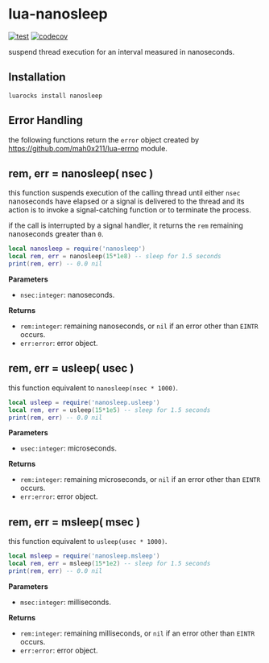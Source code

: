 # lua-nanosleep

[![test](https://github.com/mah0x211/lua-nanosleep/actions/workflows/test.yml/badge.svg)](https://github.com/mah0x211/lua-nanosleep/actions/workflows/test.yml)
[![codecov](https://codecov.io/gh/mah0x211/lua-nanosleep/branch/master/graph/badge.svg)](https://codecov.io/gh/mah0x211/lua-nanosleep)

suspend thread execution for an interval measured in nanoseconds.


## Installation

```
luarocks install nanosleep
```

## Error Handling

the following functions return the `error` object created by https://github.com/mah0x211/lua-errno module.


## rem, err = nanosleep( nsec )

this function suspends execution of the calling thread until either `nsec` nanoseconds have elapsed or a signal is delivered to the thread and its action is to invoke a signal-catching function or to terminate the process.

if the call is interrupted by a signal handler, it returns the `rem` remaining nanoseconds greater than `0`.

```lua
local nanosleep = require('nanosleep')
local rem, err = nanosleep(15*1e8) -- sleep for 1.5 seconds
print(rem, err) -- 0.0 nil
```

**Parameters**

- `nsec:integer`: nanoseconds.

**Returns**

- `rem:integer`: remaining nanoseconds, or `nil` if an error other than `EINTR` occurs.
- `err:error`: error object.


## rem, err = usleep( usec )

this function equivalent to `nanosleep(nsec * 1000)`.

```lua
local usleep = require('nanosleep.usleep')
local rem, err = usleep(15*1e5) -- sleep for 1.5 seconds
print(rem, err) -- 0.0 nil
```

**Parameters**

- `usec:integer`: microseconds.

**Returns**

- `rem:integer`: remaining microseconds, or `nil` if an error other than `EINTR` occurs.
- `err:error`: error object.


## rem, err = msleep( msec )

this function equivalent to `usleep(usec * 1000)`.

```lua
local msleep = require('nanosleep.msleep')
local rem, err = msleep(15*1e2) -- sleep for 1.5 seconds
print(rem, err) -- 0.0 nil
```

**Parameters**

- `msec:integer`: milliseconds.

**Returns**

- `rem:integer`: remaining milliseconds, or `nil` if an error other than `EINTR` occurs.
- `err:error`: error object.

